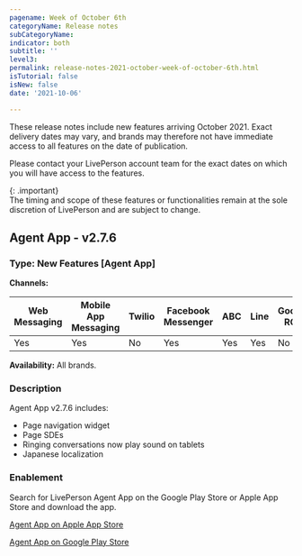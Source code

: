 ```yaml
---
pagename: Week of October 6th
categoryName: Release notes
subCategoryName: 
indicator: both
subtitle: ''
level3:
permalink: release-notes-2021-october-week-of-october-6th.html
isTutorial: false
isNew: false
date: '2021-10-06'

---
```


These release notes include new features arriving October 2021. Exact delivery dates may vary, and brands may therefore not have immediate access to all features on the date of publication.

Please contact your LivePerson account team for the exact dates on which you will have access to the features.

{: .important}  
The timing and scope of these features or functionalities remain at the sole discretion of LivePerson and are subject to change.

## Agent App - v2.7.6

### Type: New Features [Agent App]

**Channels:**

<div class="tablecontainer">

<table class="releasenotes">

<thead>

<tr class="categoryrow">

<th>Web Messaging</th>

<th>Mobile App Messaging</th>

<th>Twilio</th>

<th>Facebook Messenger</th>

<th>ABC</th>

<th>Line</th>

<th>Google RCS</th>

<th>Google My Business</th>

<th>WhatsApp Business</th>

<th>CM</th>

<th>WeChat</th>

<th>Chat</th>

</tr>

</thead>

<tbody>

<tr>

<td>Yes</td>

<td>Yes</td>

<td>No</td>

<td>Yes</td>

<td>Yes</td>

<td>Yes</td>

<td>No</td>

<td>No</td>

<td>Yes</td>

<td>No</td>

<td>No</td>

<td>No</td>

</tr>

</tbody>

</table>

</div>

**Availability:** All brands.

### Description

Agent App v2.7.6 includes:

* Page navigation widget
* Page SDEs
* Ringing conversations now play sound on tablets
* Japanese localization


### Enablement

Search for LivePerson Agent App on the Google Play Store or Apple App Store and download the app.

[Agent App on Apple App Store](https://apps.apple.com/us/app/liveperson-agent-app/id1533849048)

[Agent App on Google Play Store](https://play.google.com/store/apps/details?id=com.liveperson.LiveEngageMessaging)